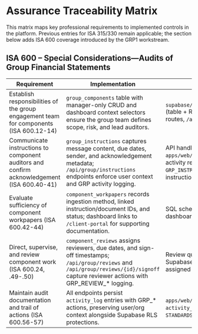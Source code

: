 # Assurance Traceability Matrix

This matrix maps key professional requirements to implemented controls in the platform. Previous
entries for ISA 315/330 remain applicable; the section below adds ISA 600 coverage introduced by
the GRP1 workstream.

## ISA 600 – Special Considerations—Audits of Group Financial Statements
| Requirement | Implementation | Evidence |
| --- | --- | --- |
| Establish responsibilities of the group engagement team for components (ISA 600.12-14) | `group_components` table with manager-only CRUD and dashboard context selectors ensure the group team defines scope, risk, and lead auditors. | `supabase/sql/audit_GRP1_schema.sql` (table + RLS), `/api/group/components` routes, `/audit/group` heatmap. |
| Communicate instructions to component auditors and confirm acknowledgement (ISA 600.40-41) | `group_instructions` captures message content, due dates, sender, and acknowledgement metadata; `/api/group/instructions` endpoints enforce user context and GRP activity logging. | API handlers under `apps/web/app/api/group/instructions`, activity records `GRP_INSTRUCTION_SENT/ACK`, dashboard instruction tracker. |
| Evaluate sufficiency of component workpapers (ISA 600.42-44) | `component_workpapers` records ingestion method, linked instruction/document IDs, and status; dashboard links to `/client-portal` for supporting documentation. | SQL schema, `/api/group/workpapers`, dashboard upload links. |
| Direct, supervise, and review component work (ISA 600.24, .49-.50) | `component_reviews` assigns reviewers, due dates, and sign-off timestamps; `/api/group/reviews` and `/api/group/reviews/{id}/signoff` capture reviewer actions with GRP_REVIEW_* logging. | Review queue on `/audit/group`, Supabase policies restricting updates to assigned reviewers/managers. |
| Maintain audit documentation and trail of actions (ISA 600.56-57) | All endpoints persist `activity_log` entries with GRP_* actions, preserving user/org context alongside Supabase RLS protections. | `apps/web/lib/group/activity.ts`, `activity_log` policies, governance note in `STANDARDS/POLICY/audit_group_audits.md`. |
